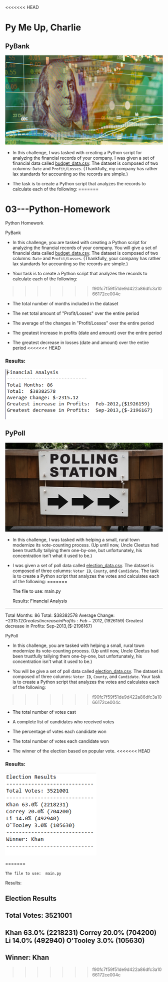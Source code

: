 <<<<<<< HEAD
# Py Me Up, Charlie

## PyBank

![Revenue](Images/revenue-per-lead.png)

* In this challenge, I was tasked with creating a Python script for analyzing the financial records of your company. I was given a set of financial data called [budget_data.csv](PyBank/Resources/budget_data.csv). The dataset is composed of two columns: `Date` and `Profit/Losses`. (Thankfully, my company has rather lax standards for accounting so the records are simple.)

* The task is to create a Python script that analyzes the records to calculate each of the following:
=======
# 03---Python-Homework
Python Homework

PyBank
* In this challenge, you are tasked with creating a Python script for analyzing the financial records of your company. You will give a set of financial data called [budget_data.csv](PyBank/Resources/budget_data.csv). The dataset is composed of two columns: `Date` and `Profit/Losses`. (Thankfully, your company has rather lax standards for accounting so the records are simple.)

* Your task is to create a Python script that analyzes the records to calculate each of the following:
>>>>>>> f90fc7f59f51de9d422a86dfc3a1066172ce004c

  * The total number of months included in the dataset

  * The net total amount of "Profit/Losses" over the entire period

  * The average of the changes in "Profit/Losses" over the entire period

  * The greatest increase in profits (date and amount) over the entire period

  * The greatest decrease in losses (date and amount) over the entire period
<<<<<<< HEAD

### Results:

![Results_Bank](Images/py_bank.png)


## PyPoll

![Vote-Counting](Images/Vote_counting.png)

* In this challenge, I was tasked with helping a small, rural town modernize its vote-counting process. (Up until now, Uncle Cleetus had been trustfully tallying them one-by-one, but unfortunately, his concentration isn't what it used to be.)

* I was given a set of poll data called [election_data.csv](PyPoll/Resources/election_data.csv). The dataset is composed of three columns: `Voter ID`, `County`, and `Candidate`. The task is to create a Python script that analyzes the votes and calculates each of the following:
=======
  
  The file to use:  main.py
  
  Results:
  Financial Analysis
----------------------------
Total Months: 86
Total:  $38382578
Average Change: $-2315.12
Greatest increase in Profits:  Feb-2012,($1926159)
Greatest decrease in Profits:  Sep-2013,($-2196167)

PyPoll
* In this challenge, you are tasked with helping a small, rural town modernize its vote-counting process. (Up until now, Uncle Cleetus had been trustfully tallying them one-by-one, but unfortunately, his concentration isn't what it used to be.)

* You will be give a set of poll data called [election_data.csv](PyPoll/Resources/election_data.csv). The dataset is composed of three columns: `Voter ID`, `County`, and `Candidate`. Your task is to create a Python script that analyzes the votes and calculates each of the following:
>>>>>>> f90fc7f59f51de9d422a86dfc3a1066172ce004c

  * The total number of votes cast

  * A complete list of candidates who received votes

  * The percentage of votes each candidate won

  * The total number of votes each candidate won

  * The winner of the election based on popular vote.
<<<<<<< HEAD

### Results:

![Results_Vote](Images/py_vote.png)

=======
  
    The file to use:  main.py
  
  Results:
  
  Election Results
----------------------------
Total Votes: 3521001
----------------------------
Khan 63.0% (2218231)
Correy 20.0% (704200)
Li 14.0% (492940)
O'Tooley 3.0% (105630)
----------------------------
Winner: Khan
----------------------------
>>>>>>> f90fc7f59f51de9d422a86dfc3a1066172ce004c
